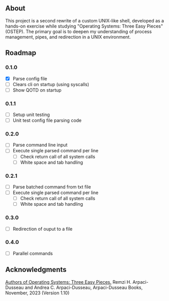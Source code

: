 ## About

This project is a second rewrite of a custom UNIX-like shell, developed as a hands-on exercise while studying "Operating Systems: Three Easy Pieces" (OSTEP). The primary goal is to deepen my understanding of process management, pipes, and redirection in a UNIX environment.

## Roadmap

### 0.1.0 

- [x] Parse config file
- [ ] Clears cli on startup (using syscalls)
- [ ] Show QOTD on startup

### 0.1.1
    
- [ ] Setup unit testing
- [ ] Unit test config file parsing code

### 0.2.0

- [ ] Parse command line input
- [ ] Execute single parsed command per line
    - [ ] Check return call of all system calls
    - [ ] White space and tab handling

### 0.2.1

- [ ] Parse batched command from txt file
- [ ] Execute single parsed command per line
    - [ ] Check return call of all system calls
    - [ ] White space and tab handling

### 0.3.0

- [ ] Redirection of ouput to a file

### 0.4.0

- [ ] Parallel commands


## Acknowledgments

[Authors of Operating Systems: Three Easy Pieces.]() Remzi H. Arpaci-Dusseau and Andrea C. Arpaci-Dusseau, Arpaci-Dusseau Books, November, 2023 (Version 1.10) 

